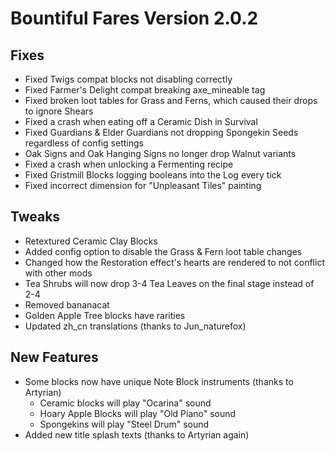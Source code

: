 # Bountiful Fares Version 2.0.2

## Fixes
- Fixed Twigs compat blocks not disabling correctly
- Fixed Farmer's Delight compat breaking axe_mineable tag
- Fixed broken loot tables for Grass and Ferns, which caused their drops to ignore Shears
- Fixed a crash when eating off a Ceramic Dish in Survival
- Fixed Guardians & Elder Guardians not dropping Spongekin Seeds regardless of config settings
- Oak Signs and Oak Hanging Signs no longer drop Walnut variants
- Fixed a crash when unlocking a Fermenting recipe
- Fixed Gristmill Blocks logging booleans into the Log every tick
- Fixed incorrect dimension for "Unpleasant Tiles" painting

## Tweaks
- Retextured Ceramic Clay Blocks
- Added config option to disable the Grass & Fern loot table changes
- Changed how the Restoration effect's hearts are rendered to not conflict with other mods
- Tea Shrubs will now drop 3-4 Tea Leaves on the final stage instead of 2-4
- Removed bananacat
- Golden Apple Tree blocks have rarities
- Updated zh_cn translations (thanks to Jun_naturefox)

## New Features
- Some blocks now have unique Note Block instruments (thanks to Artyrian)
  - Ceramic blocks will play "Ocarina" sound
  - Hoary Apple Blocks will play "Old Piano" sound
  - Spongekins will play "Steel Drum" sound
- Added new title splash texts (thanks to Artyrian again)
